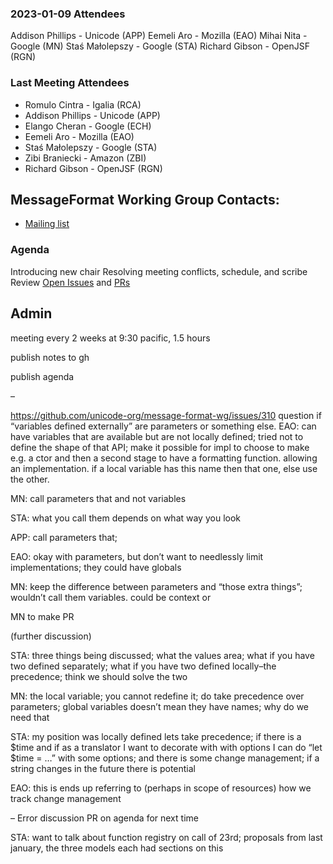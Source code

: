 ### 2023-01-09 Attendees

Addison Phillips - Unicode (APP)
Eemeli Aro - Mozilla (EAO)
Mihai Nita - Google (MN)
Staś Małolepszy - Google (STA)
Richard Gibson - OpenJSF (RGN)

### Last Meeting Attendees

- Romulo Cintra - Igalia (RCA)
- Addison Phillips - Unicode (APP)
- Elango Cheran - Google (ECH)
- Eemeli Aro - Mozilla (EAO)
- Staś Małolepszy - Google (STA)
- Zibi Braniecki - Amazon (ZBI)
- Richard Gibson - OpenJSF (RGN)

## MessageFormat Working Group Contacts:

- [Mailing list](https://groups.google.com/a/chromium.org/forum/#!forum/message-format-wg)

### Agenda

Introducing new chair
Resolving meeting conflicts, schedule, and scribe
Review [Open Issues](https://github.com/unicode-org/message-format-wg/issues?q=is%3Aissue+is%3Aopen+label%3Ablocker-candidate) and [PRs](https://github.com/unicode-org/message-format-wg/pulls)

## Admin

meeting every 2 weeks at 9:30 pacific, 1.5 hours

publish notes to gh

publish agenda

–

https://github.com/unicode-org/message-format-wg/issues/310
question if “variables defined externally” are parameters or something else.
EAO: can have variables that are available but are not locally defined; tried not to define the shape of that API; make it possible for impl to choose to make e.g. a ctor and then a second stage to have a formatting function. allowing an implementation. if a local variable has this name then that one, else use the other.

MN: call parameters that and not variables

STA: what you call them depends on what way you look

APP: call parameters that;

EAO: okay with parameters, but don’t want to needlessly limit implementations; they could have globals

MN: keep the difference between parameters and “those extra things”; wouldn’t call them variables. could be context or

MN to make PR

(further discussion)

STA: three things being discussed; what the values area; what if you have two defined separately; what if you have two defined locally–the precedence; think we should solve the two

MN: the local variable; you cannot redefine it; do take precedence over parameters; global variables doesn’t mean they have names; why do we need that

STA: my position was locally defined lets take precedence; if there is a $time and if as a translator I want to decorate with with options I can do “let $time = …” with some options; and there is some change management; if a string changes in the future there is potential

EAO: this is ends up referring to (perhaps in scope of resources) how we track change management

–
Error discussion PR on agenda for next time

STA: want to talk about function registry on call of 23rd; proposals from last january, the three models each had sections on this
